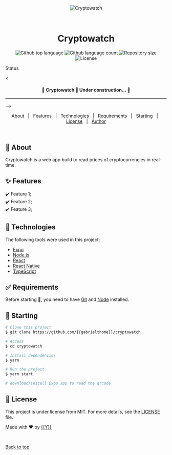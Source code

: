 <div align="center" id="top"> 
  <img src="./.github/app.gif" alt="Cryptowatch" />

  &#xa0;

  <!-- <a href="https://cryptowatch.netlify.app">Demo</a> -->
</div>

<h1 align="center">Cryptowatch</h1>

<p align="center">
  <img alt="Github top language" src="https://img.shields.io/github/languages/top/{{gabrielthome}}/cryptowatch?color=56BEB8">

  <img alt="Github language count" src="https://img.shields.io/github/languages/count/{{gabrielthome}}/cryptowatch?color=56BEB8">

  <img alt="Repository size" src="https://img.shields.io/github/repo-size/{{gabrielthome}}/cryptowatch?color=56BEB8">

  <img alt="License" src="https://img.shields.io/github/license/{{gabrielthome}}/cryptowatch?color=56BEB8">

  <!-- <img alt="Github issues" src="https://img.shields.io/github/issues/{{YOUR_GITHUB_USERNAME}}/cryptowatch?color=56BEB8" /> -->

  <!-- <img alt="Github forks" src="https://img.shields.io/github/forks/{{YOUR_GITHUB_USERNAME}}/cryptowatch?color=56BEB8" /> -->

  <!-- <img alt="Github stars" src="https://img.shields.io/github/stars/{{YOUR_GITHUB_USERNAME}}/cryptowatch?color=56BEB8" /> -->
</p>

 Status 

<<h4 align="center"> 
	🚧  Cryptowatch 🚀 Under construction...  🚧
</h4> 

<hr> -->

<p align="center">
  <a href="#dart-about">About</a> &#xa0; | &#xa0; 
  <a href="#sparkles-features">Features</a> &#xa0; | &#xa0;
  <a href="#rocket-technologies">Technologies</a> &#xa0; | &#xa0;
  <a href="#white_check_mark-requirements">Requirements</a> &#xa0; | &#xa0;
  <a href="#checkered_flag-starting">Starting</a> &#xa0; | &#xa0;
  <a href="#memo-license">License</a> &#xa0; | &#xa0;
  <a href="https://github.com/{{YOUR_GITHUB_USERNAME}}" target="_blank">Author</a>
</p>

<br>

## :dart: About ##

Cryptowatch is a web app build to read prices of cryptocurrencies in real-time.

## :sparkles: Features ##

:heavy_check_mark: Feature 1;\
:heavy_check_mark: Feature 2;\
:heavy_check_mark: Feature 3;

## :rocket: Technologies ##

The following tools were used in this project:

- [Expo](https://expo.io/)
- [Node.js](https://nodejs.org/en/)
- [React](https://pt-br.reactjs.org/)
- [React Native](https://reactnative.dev/)
- [TypeScript](https://www.typescriptlang.org/)

## :white_check_mark: Requirements ##

Before starting :checkered_flag:, you need to have [Git](https://git-scm.com) and [Node](https://nodejs.org/en/) installed.

## :checkered_flag: Starting ##

```bash
# Clone this project
$ git clone https://github.com/{{gabrielthome}}/cryptowatch

# Access
$ cd cryptowatch

# Install dependencies
$ yarn

# Run the project
$ yarn start

# download/install Expo app to read the qrcode
```

## :memo: License ##

This project is under license from MIT. For more details, see the [LICENSE](LICENSE.md) file.


Made with :heart: by <a href="https://github.com/{{gabrielthome}}" target="_blank">{{Y}}</a>

&#xa0;

<a href="#top">Back to top</a>
